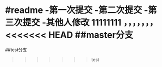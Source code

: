 #readme
-第一次提交
-第二次提交
-第三次提交
-其他人修改
11111111
，，，，，，，
<<<<<<< HEAD
##master分支
=======
##test分支
>>>>>>> test
